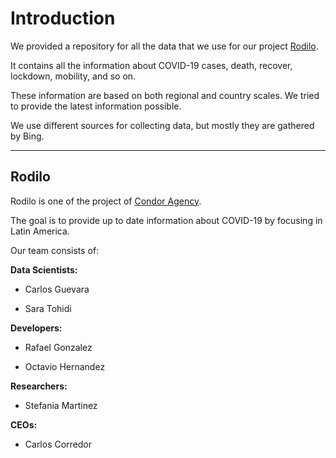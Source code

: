 
# Introduction

We provided a repository for all the data that we use for our project [Rodilo](https://rodillo.org/).

It contains all the information about COVID-19 cases, death, recover, lockdown, mobility, and so on.

These information are based on both regional and country scales. We tried to provide the latest information possible.

We use different sources for collecting data, but mostly they are gathered by Bing.

---
## Rodilo


Rodilo is one of the project of [Condor Agency](https://www.condoragency.com/).

The goal is to provide up to date information about COVID-19 by focusing in Latin America.

Our team consists of:

**Data Scientists:**

* Carlos Guevara

* Sara Tohidi

**Developers:**

* Rafael Gonzalez

* Octavio Hernandez

**Researchers:**

* Stefania Martinez


**CEOs:**

* Carlos Corredor
